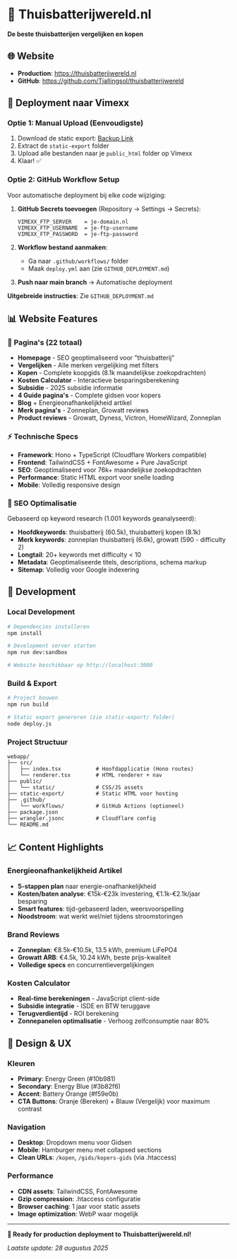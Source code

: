 # 🔋 Thuisbatterijwereld.nl

**De beste thuisbatterijen vergelijken en kopen**

## 🌐 **Website**
- **Production**: https://thuisbatterijwereld.nl
- **GitHub**: https://github.com/Tjallingsol/thuisbatterijwereld

## 🚀 **Deployment naar Vimexx**

### **Optie 1: Manual Upload (Eenvoudigste)**
1. Download de static export: [Backup Link](https://page.gensparksite.com/project_backups/tooluse_Z233AfqWSZ2OJi6QbjtJng.tar.gz)
2. Extract de `static-export` folder  
3. Upload alle bestanden naar je `public_html` folder op Vimexx
4. Klaar! ✅

### **Optie 2: GitHub Workflow Setup**
Voor automatische deployment bij elke code wijziging:

1. **GitHub Secrets toevoegen** (Repository → Settings → Secrets):
   ```
   VIMEXX_FTP_SERVER    = je-domain.nl
   VIMEXX_FTP_USERNAME  = je-ftp-username  
   VIMEXX_FTP_PASSWORD  = je-ftp-password
   ```

2. **Workflow bestand aanmaken**:
   - Ga naar `.github/workflows/` folder 
   - Maak `deploy.yml` aan (zie `GITHUB_DEPLOYMENT.md`)

3. **Push naar main branch** → Automatische deployment

**Uitgebreide instructies**: Zie `GITHUB_DEPLOYMENT.md`

## 📊 **Website Features**

### **📄 Pagina's (22 totaal)**
- **Homepage** - SEO geoptimaliseerd voor "thuisbatterij"
- **Vergelijken** - Alle merken vergelijking met filters  
- **Kopen** - Complete koopgids (8.1k maandelijkse zoekopdrachten)
- **Kosten Calculator** - Interactieve besparingsberekening
- **Subsidie** - 2025 subsidie informatie
- **4 Guide pagina's** - Complete gidsen voor kopers
- **Blog** + Energieonafhankelijkheid artikel
- **Merk pagina's** - Zonneplan, Growatt reviews
- **Product reviews** - Growatt, Dyness, Victron, HomeWizard, Zonneplan

### **⚡ Technische Specs**
- **Framework**: Hono + TypeScript (Cloudflare Workers compatible)
- **Frontend**: TailwindCSS + FontAwesome + Pure JavaScript
- **SEO**: Geoptimaliseerd voor 76k+ maandelijkse zoekopdrachten
- **Performance**: Static HTML export voor snelle loading
- **Mobile**: Volledig responsive design

### **🎯 SEO Optimalisatie**
Gebaseerd op keyword research (1.001 keywords geanalyseerd):

- **Hoofdkeywords**: thuisbatterij (60.5k), thuisbatterij kopen (8.1k)  
- **Merk keywords**: zonneplan thuisbatterij (6.6k), growatt (590 - difficulty 2)
- **Longtail**: 20+ keywords met difficulty < 10
- **Metadata**: Geoptimaliseerde titels, descriptions, schema markup
- **Sitemap**: Volledig voor Google indexering

## 🔧 **Development**

### **Local Development**
```bash
# Dependencies installeren
npm install

# Development server starten  
npm run dev:sandbox

# Website beschikbaar op http://localhost:3000
```

### **Build & Export**
```bash
# Project bouwen
npm run build

# Static export genereren (zie static-export/ folder)
node deploy.js
```

### **Project Structuur**
```
webapp/
├── src/
│   ├── index.tsx           # Hoofdapplicatie (Hono routes)
│   └── renderer.tsx        # HTML renderer + nav
├── public/
│   └── static/             # CSS/JS assets
├── static-export/          # Static HTML voor hosting
├── .github/
│   └── workflows/          # GitHub Actions (optioneel)
├── package.json
├── wrangler.jsonc          # Cloudflare config  
└── README.md
```

## 📈 **Content Highlights**

### **Energieonafhankelijkheid Artikel**
- **5-stappen plan** naar energie-onafhankelijkheid
- **Kosten/baten analyse**: €15k-€23k investering, €1.1k-€2.1k/jaar besparing  
- **Smart features**: tijd-gebaseerd laden, weersvoorspelling
- **Noodstroom**: wat werkt wel/niet tijdens stroomstoringen

### **Brand Reviews**  
- **Zonneplan**: €8.5k-€10.5k, 13.5 kWh, premium LiFePO4
- **Growatt ARB**: €4.5k, 10.24 kWh, beste prijs-kwaliteit
- **Volledige specs** en concurrentievergelijkingen

### **Kosten Calculator**
- **Real-time berekeningen** - JavaScript client-side
- **Subsidie integratie** - ISDE en BTW teruggave
- **Terugverdientijd** - ROI berekening
- **Zonnepanelen optimalisatie** - Verhoog zelfconsumptie naar 80%

## 🎨 **Design & UX**

### **Kleuren**
- **Primary**: Energy Green (#10b981)
- **Secondary**: Energy Blue (#3b82f6)  
- **Accent**: Battery Orange (#f59e0b)
- **CTA Buttons**: Oranje (Bereken) + Blauw (Vergelijk) voor maximum contrast

### **Navigation**
- **Desktop**: Dropdown menu voor Gidsen
- **Mobile**: Hamburger menu met collapsed sections
- **Clean URLs**: `/kopen`, `/gids/kopers-gids` (via .htaccess)

### **Performance**
- **CDN assets**: TailwindCSS, FontAwesome
- **Gzip compression**: .htaccess configuratie
- **Browser caching**: 1 jaar voor static assets
- **Image optimization**: WebP waar mogelijk

---

**🚀 Ready for production deployment to Thuisbatterijwereld.nl!**

*Laatste update: 28 augustus 2025*